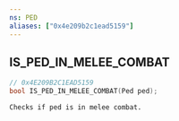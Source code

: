 ```yaml
---
ns: PED
aliases: ["0x4e209b2c1ead5159"]
---
```

## IS_PED_IN_MELEE_COMBAT

```c
// 0x4E209B2C1EAD5159
bool IS_PED_IN_MELEE_COMBAT(Ped ped);
```

```
Checks if ped is in melee combat.
```
